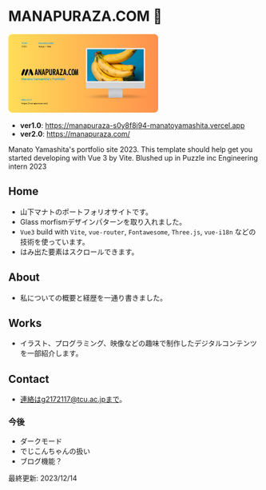 # MANAPURAZA.COM &#x1F34C;

<img src="./public/ogp.png" alt="OGP image" width="300" style="border-radius:8px;">

* **ver1.0**: https://manapuraza-s0y8f8i94-manatoyamashita.vercel.app
* **ver2.0**: https://manapuraza.com/

Manato Yamashita's portfolio site 2023.
This template should help get you started developing with Vue 3 by Vite.
Blushed up in Puzzle inc Engineering intern 2023

## Home
* 山下マナトのポートフォリオサイトです。
* Glass morfismデザインパターンを取り入れました。
* `Vue3` build with `Vite`, `vue-router`, `Fontawesome`, `Three.js`, `vue-i18n` などの技術を使っています。
* はみ出た要素はスクロールできます。

## About
* 私についての概要と経歴を一通り書きました。

## Works
* イラスト、プログラミング、映像などの趣味で制作したデジタルコンテンツを一部紹介します。

## Contact
* 連絡はg2172117@tcu.ac.jpまで。

### 今後
* ダークモード
* でじこんちゃんの扱い
* ブログ機能？

最終更新: 2023/12/14
